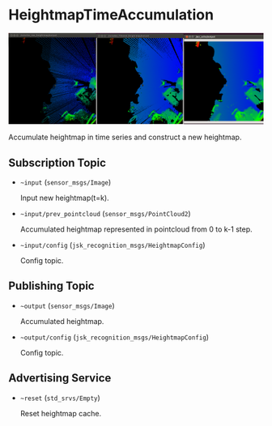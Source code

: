 # HeightmapTimeAccumulation
![](images/heightmap_time_accumulation.png)


Accumulate heightmap in time series and construct a new heightmap.

## Subscription Topic
* `~input` (`sensor_msgs/Image`)

  Input new heightmap(t=k).
* `~input/prev_pointcloud` (`sensor_msgs/PointCloud2`)

  Accumulated heightmap represented in pointcloud from 0 to k-1 step.
* `~input/config` (`jsk_recognition_msgs/HeightmapConfig`)

  Config topic.

## Publishing Topic
* `~output` (`sensor_msgs/Image`)

  Accumulated heightmap.

* `~output/config` (`jsk_recognition_msgs/HeightmapConfig`)

  Config topic.

## Advertising Service
* `~reset` (`std_srvs/Empty`)

  Reset heightmap cache.
